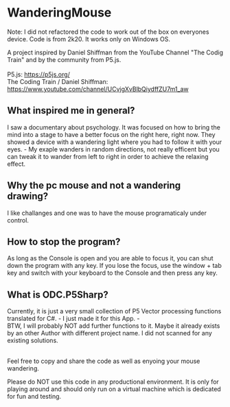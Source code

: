 # WanderingMouse
Note: I did not refactored the code to work out of the box on everyones device. Code is from 2k20. It works only on Windows OS.

A project inspired by Daniel Shiffman from the YouTube Channel "The Codig Train" and by the community from P5.js.
<br/>
<br/>
P5.js: https://p5js.org/
<br/>
The Coding Train / Daniel Shiffman: https://www.youtube.com/channel/UCvjgXvBlbQiydffZU7m1_aw 

## What inspired me in general?
I saw a documentary about psychology. It was focused on how to bring the mind into a stage to have a better focus on the right here, right now. They showed a device with a wandering light where you had to follow it with your eyes. - My exaple wanders in random directions, not really efficent but you can tweak it to wander from left to right in order to achieve the relaxing effect.

## Why the pc mouse and not a wandering drawing?
I like challanges and one was to have the mouse programaticaly under control.
## How to stop the program?
As long as the Console is open and you are able to focus it, you can shut down the program with any key. If you lose the focus, use the window + tab key and switch with your keyboard to the Console and then press any key.

## What is ODC.P5Sharp?
Currently, it is just a very small collection of P5 Vector processing functions translated for C#. - I just made it for this App. -
<br/>
BTW, I will probably NOT add further functions to it. Maybe it already exists by an other Author with different project name. I did not scanned for any existing solutions. 
<br/>
<br/>

Feel free to copy and share the code as well as enyoing your mouse wandering.<br/>

Please do NOT use this code in any productional environment. It is only for playing around and should only run on a virtual machine which is dedicated for fun and testing.
